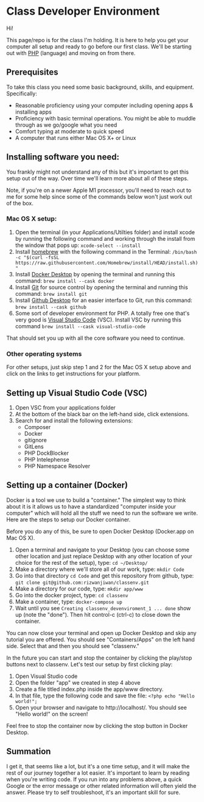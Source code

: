 # Class Developer Environment
Hi!

This page/repo is for the class I'm holding. It is here to help you get your computer all setup and ready to go before our first class. We'll be starting out with [PHP](https://www.php.net) (language) and moving on from there.

## Prerequisites
To take this class you need some basic background, skills, and equipment. Specifically:
- Reasonable proficiency using your computer including opening apps & installing apps
- Proficiency with basic terminal operations. You might be able to muddle through as we go/google what you need
- Comfort typing at moderate to quick speed
- A computer that runs either Mac OS X+ or Linux

## Installing software you need:
You frankly might not understand any of this but it's important to get this setup out of the way. Over time we'll learn more about all of these steps.

Note, if you're on a newer Apple M1 processor, you'll need to reach out to me for some help since some of the commands below won't just work out of the box.
### Mac OS X setup: 
1. Open the terminal (in your Applications/Utilties folder) and install xcode by running the following command and working through the install from the window that pops up: `xcode-select --install`
2. Install [homebrew](https://brew.sh) with the following command in the Terminal: `/bin/bash -c "$(curl -fsSL https://raw.githubusercontent.com/Homebrew/install/HEAD/install.sh)"`
2. Install [Docker Desktop](https://www.docker.com/products/docker-desktop) by opening the terminal and running this command: `brew install --cask docker`
3. Install [Git](https://git-scm.com/downloads) for source control by opening the terminal and running this command: `brew install git`
4. Install [Github Desktop](https://desktop.github.com) for an easier interface to Git, run this command: `brew install --cask github`
5. Some sort of developer environment for PHP. A totally free one that's very good is [Visual Studio Code](https://code.visualstudio.com) (VSC). Install VSC by running this command `brew install --cask visual-studio-code`

That should set you up with all the core software you need to continue.

### Other operating systems

For other setups, just skip step 1 and 2 for the Mac OS X setup above and click on the links to get instructions for your platform.

## Setting up Visual Studio Code (VSC)
1. Open VSC from your applications folder
2. At the bottom of the black bar on the left-hand side, click extensions.
3. Search for and install the following extensions: 
   - Composer
   - Docker
   - gitignore
   - GitLens
   - PHP DockBlocker
   - PHP Intelephense
   - PHP Namespace Resolver 

## Setting up a container (Docker)

Docker is a tool we use to build a "container." The simplest way to think about it is it allows us to have a standardized "computer inside your computer" which will hold all the stuff we need to run the software we write. Here are the steps to setup our Docker container.

Before you do any of this, be sure to open Docker Desktop (Docker.app on Mac OS X).

1. Open a terminal and navigate to your Desktop (you can choose some other location and just replace Desktop with any other location of your choice for the rest of the setup), type: `cd ~/Desktop/`
2. Make a directory where we'll store all of our work, type: `mkdir Code`
3. Go into that directory `cd Code` and get this repository from github, type: `git clone git@github.com:rizwanjiwan/classenv.git`
4. Make a directory for our code, type: `mkdir app/www`
5. Go into the docker project, type: `cd classenv`
6. Make a container, type: `docker-compose up`
7. Wait until you see `Creating classenv_devenviroment_1 ... done` show up (note the "done"). Then hit control-c (ctrl-c) to close down the container.

You can now close your terminal and open up Docker Desktop and skip any tutorial you are offered. You should see "Containers/Apps" on the left hand side. Select that and then you should see "classenv." 

In the future you can start and stop the container by clicking the play/stop buttons next to classenv. Let's test our setup by first clicking play:
1. Open Visual Studio code
2. Open the folder "app" we created in step 4 above
3. Create a file titled index.php inside the app/www directory.
4. In that file, type the following code and save the file:
``<?php
   echo "Hello world!";``
5. Open your browser and navigate to http://localhost/. You should see "Hello world!" on the screen!

Feel free to stop the container now by clicking the stop button in Docker Desktop. 

## Summation
I get it, that seems like a lot, but it's a one time setup, and it will make the rest of our journey together a lot easier. It's important to learn by reading when you're writing code. If you run into any problems above, a quick Google or the error message or other related information will often yield the answer. Please try to self troubleshoot, it's an important skill for sure.
